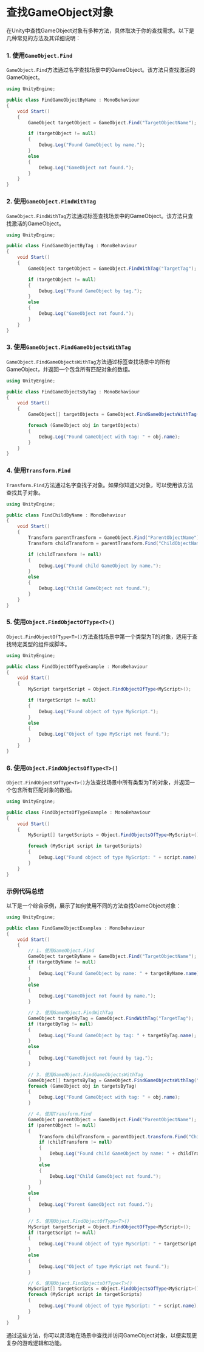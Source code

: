 # 查找GameObject对象

在Unity中查找GameObject对象有多种方法，具体取决于你的查找需求。以下是几种常见的方法及其详细说明：

### 1. 使用`GameObject.Find`

`GameObject.Find`方法通过名字查找场景中的GameObject。该方法只查找激活的GameObject。

```csharp
using UnityEngine;

public class FindGameObjectByName : MonoBehaviour
{
    void Start()
    {
        GameObject targetObject = GameObject.Find("TargetObjectName");

        if (targetObject != null)
        {
            Debug.Log("Found GameObject by name.");
        }
        else
        {
            Debug.Log("GameObject not found.");
        }
    }
}
```

### 2. 使用`GameObject.FindWithTag`

`GameObject.FindWithTag`方法通过标签查找场景中的GameObject。该方法只查找激活的GameObject。

```csharp
using UnityEngine;

public class FindGameObjectByTag : MonoBehaviour
{
    void Start()
    {
        GameObject targetObject = GameObject.FindWithTag("TargetTag");

        if (targetObject != null)
        {
            Debug.Log("Found GameObject by tag.");
        }
        else
        {
            Debug.Log("GameObject not found.");
        }
    }
}
```

### 3. 使用`GameObject.FindGameObjectsWithTag`

`GameObject.FindGameObjectsWithTag`方法通过标签查找场景中的所有GameObject，并返回一个包含所有匹配对象的数组。

```csharp
using UnityEngine;

public class FindGameObjectsByTag : MonoBehaviour
{
    void Start()
    {
        GameObject[] targetObjects = GameObject.FindGameObjectsWithTag("TargetTag");

        foreach (GameObject obj in targetObjects)
        {
            Debug.Log("Found GameObject with tag: " + obj.name);
        }
    }
}
```

### 4. 使用`Transform.Find`

`Transform.Find`方法通过名字查找子对象。如果你知道父对象，可以使用该方法查找其子对象。

```csharp
using UnityEngine;

public class FindChildByName : MonoBehaviour
{
    void Start()
    {
        Transform parentTransform = GameObject.Find("ParentObjectName").transform;
        Transform childTransform = parentTransform.Find("ChildObjectName");

        if (childTransform != null)
        {
            Debug.Log("Found child GameObject by name.");
        }
        else
        {
            Debug.Log("Child GameObject not found.");
        }
    }
}
```

### 5. 使用`Object.FindObjectOfType<T>()`

`Object.FindObjectOfType<T>()`方法查找场景中第一个类型为T的对象，适用于查找特定类型的组件或脚本。

```csharp
using UnityEngine;

public class FindObjectOfTypeExample : MonoBehaviour
{
    void Start()
    {
        MyScript targetScript = Object.FindObjectOfType<MyScript>();

        if (targetScript != null)
        {
            Debug.Log("Found object of type MyScript.");
        }
        else
        {
            Debug.Log("Object of type MyScript not found.");
        }
    }
}
```

### 6. 使用`Object.FindObjectsOfType<T>()`

`Object.FindObjectsOfType<T>()`方法查找场景中所有类型为T的对象，并返回一个包含所有匹配对象的数组。

```csharp
using UnityEngine;

public class FindObjectsOfTypeExample : MonoBehaviour
{
    void Start()
    {
        MyScript[] targetScripts = Object.FindObjectsOfType<MyScript>();

        foreach (MyScript script in targetScripts)
        {
            Debug.Log("Found object of type MyScript: " + script.name);
        }
    }
}
```

### 示例代码总结

以下是一个综合示例，展示了如何使用不同的方法查找GameObject对象：

```csharp
using UnityEngine;

public class FindGameObjectExamples : MonoBehaviour
{
    void Start()
    {
        // 1. 使用GameObject.Find
        GameObject targetByName = GameObject.Find("TargetObjectName");
        if (targetByName != null)
        {
            Debug.Log("Found GameObject by name: " + targetByName.name);
        }
        else
        {
            Debug.Log("GameObject not found by name.");
        }

        // 2. 使用GameObject.FindWithTag
        GameObject targetByTag = GameObject.FindWithTag("TargetTag");
        if (targetByTag != null)
        {
            Debug.Log("Found GameObject by tag: " + targetByTag.name);
        }
        else
        {
            Debug.Log("GameObject not found by tag.");
        }

        // 3. 使用GameObject.FindGameObjectsWithTag
        GameObject[] targetsByTag = GameObject.FindGameObjectsWithTag("TargetTag");
        foreach (GameObject obj in targetsByTag)
        {
            Debug.Log("Found GameObject with tag: " + obj.name);
        }

        // 4. 使用Transform.Find
        GameObject parentObject = GameObject.Find("ParentObjectName");
        if (parentObject != null)
        {
            Transform childTransform = parentObject.transform.Find("ChildObjectName");
            if (childTransform != null)
            {
                Debug.Log("Found child GameObject by name: " + childTransform.name);
            }
            else
            {
                Debug.Log("Child GameObject not found.");
            }
        }
        else
        {
            Debug.Log("Parent GameObject not found.");
        }

        // 5. 使用Object.FindObjectOfType<T>()
        MyScript targetScript = Object.FindObjectOfType<MyScript>();
        if (targetScript != null)
        {
            Debug.Log("Found object of type MyScript: " + targetScript.name);
        }
        else
        {
            Debug.Log("Object of type MyScript not found.");
        }

        // 6. 使用Object.FindObjectsOfType<T>()
        MyScript[] targetScripts = Object.FindObjectsOfType<MyScript>();
        foreach (MyScript script in targetScripts)
        {
            Debug.Log("Found object of type MyScript: " + script.name);
        }
    }
}
```

通过这些方法，你可以灵活地在场景中查找并访问GameObject对象，以便实现更复杂的游戏逻辑和功能。